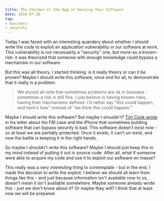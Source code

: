```yaml
---
title: The Chicken or the Egg of Hacking Your Software
date: 2016-07-26
tag:
- business
- security
---
```

Today I was faced with an interesting quandary about whether I should write the code to exploit an application vulnerability in our software at work. This vulnerability is not necessarily a "security" one, but more-so a known-risk: it was theorized that someone with enough knowledge could bypass a mechanism in our software.

<!--more-->

But this was all theory. I started thinking: is it really theory or can it be proven? Maybe I should write this software, once and for all, to demonstrate that it really is a problem.  

> We should all note that sometimes problems are ok in business - sometimes a risk is still fine. I just believe in having known risks, having their mechanisms defined.  I'd rather say "this could happen, and here's how" instead of "we think this could happen."

Maybe I should write this software?  But maybe I shouldn't?  [Tim Cook wrote](http://www.apple.com/customer-letter/) in his letter about the FBI case and the iPhone that sometimes building software that can bypass security is bad. This software doesn't exist now - so at least we are partially protected. Once it exists, it can't un-exist, and now the battle is keeping it in the right hands.

So maybe I shouldn't write this software? Maybe I should just keep this in my mind instead of putting it out in source code. After all, what if someone were able to acquire my code and use it to exploit our software en masse?

This really was a very interesting thing to contemplate - but in the end, I made the decision to write the exploit.  I believe we should all learn from things like this - and just because information isn't available now to us, doesn't mean it isn't available somewhere.  Maybe someone already wrote this - just we don't know about it? Or maybe they will? I think that at least now we will be prepared.
